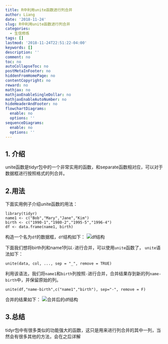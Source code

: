 ```yaml
---
title: R中利用unite函数进行列合并
author: Liang
date: '2018-11-24'
slug: R中利用unite函数进行列合并
categories:
  - 生信修炼
tags: []
lastmod: '2018-11-24T22:51:22-04:00'
keywords: []
description: ''
comment: no
toc: no
autoCollapseToc: no
postMetaInFooter: no
hiddenFromHomePage: no
contentCopyright: no
reward: no
mathjax: no
mathjaxEnableSingleDollar: no
mathjaxEnableAutoNumber: no
hideHeaderAndFooter: no
flowchartDiagrams:
  enable: no
  options: ''
sequenceDiagrams:
  enable: no
  options: ''
---
```

## 1. 介绍
unite函数是tidyr包中的一个非常实用的函数，和separate函数相对应，可以对于数据框进行按照格式的列合并。

## 2.用法
下面实用例子介绍unite函数的用法：
```
library(tidyr)
name1 <- c("Bob","Mary","Jane","Kim")
birth <- c("1990-1","1980-2","1995-5","1996-4")
df <- data.frame(name1, birth)
```
构造一个名为```df```的数据框，```df```结构如下：
![df结构](https://upload-images.jianshu.io/upload_images/3014937-385169a589c71593.png?imageMogr2/auto-orient/strip%7CimageView2/2/w/1240)

下面我们想将birth列和name1列以```-```进行合并，可以使用```unite```函数了，
```unite```语法如下：

```
unite(data, col, ..., sep = "_", remove = TRUE)
```
利用该语法，我们将```name1```和```birth```列按照```-```进行合并，合并结果存到新的列```name-birth```中，并保留原始的列。
```
unite(df,"name-birth",c("name1","birth"), sep="-", remove = F)
```
合并的结果如下：
![合并后的df结构](https://upload-images.jianshu.io/upload_images/3014937-a8df5b0831f44eec.png?imageMogr2/auto-orient/strip%7CimageView2/2/w/1240)
## 3.总结
tidyr包中有很多类似的功能强大的函数，这只是用来进行列合并的其中一列，当然会有很多其他的方法，会在之后详解
